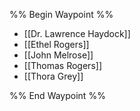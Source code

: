 %% Begin Waypoint %%
- [[Dr. Lawrence Haydock]]
- [[Ethel Rogers]]
- [[John Melrose]]
- [[Thomas Rogers]]
- [[Thora Grey]]

%% End Waypoint %%